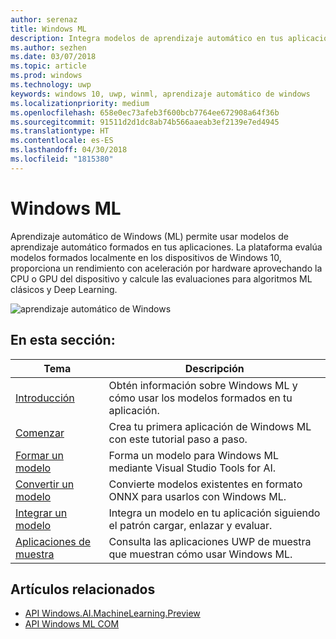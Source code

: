 ```yaml
---
author: serenaz
title: Windows ML
description: Integra modelos de aprendizaje automático en tus aplicaciones de Windows con Windows ML. La plataforma proporciona la evaluación local con aceleración por hardware en dispositivos de Windows 10.
ms.author: sezhen
ms.date: 03/07/2018
ms.topic: article
ms.prod: windows
ms.technology: uwp
keywords: windows 10, uwp, winml, aprendizaje automático de windows
ms.localizationpriority: medium
ms.openlocfilehash: 658e0ec73afeb3f600bcb7764ee672908a64f36b
ms.sourcegitcommit: 91511d2d1dc8ab74b566aaeab3ef2139e7ed4945
ms.translationtype: HT
ms.contentlocale: es-ES
ms.lasthandoff: 04/30/2018
ms.locfileid: "1815380"
---
```

# <a name="windows-ml"></a>Windows ML

Aprendizaje automático de Windows (ML) permite usar modelos de aprendizaje automático formados en tus aplicaciones. La plataforma evalúa modelos formados localmente en los dispositivos de Windows 10, proporciona un rendimiento con aceleración por hardware aprovechando la CPU o GPU del dispositivo y calcule las evaluaciones para algoritmos ML clásicos y Deep Learning.

![aprendizaje automático de Windows](images/winml-graphic.png)

## <a name="in-this-section"></a>En esta sección:

| Tema | Descripción |
| - | - |
| [Introducción](overview.md) | Obtén información sobre Windows ML y cómo usar los modelos formados en tu aplicación. |
| [Comenzar](get-started.md) | Crea tu primera aplicación de Windows ML con este tutorial paso a paso. |
| [Formar un modelo](train-ai-model.md) | Forma un modelo para Windows ML mediante Visual Studio Tools for AI. |
| [Convertir un modelo](conversion-samples.md) | Convierte modelos existentes en formato ONNX para usarlos con Windows ML. |
| [Integrar un modelo](integrate-model.md) | Integra un modelo en tu aplicación siguiendo el patrón cargar, enlazar y evaluar. |
| [Aplicaciones de muestra](samples.md) | Consulta las aplicaciones UWP de muestra que muestran cómo usar Windows ML. |

## <a name="related-topics"></a>Artículos relacionados

- [API Windows.AI.MachineLearning.Preview](/uwp/api/windows.ai.machinelearning.preview)
- [API Windows ML COM](https://msdn.microsoft.com/en-us/library/windows/desktop/mt845849.aspx)